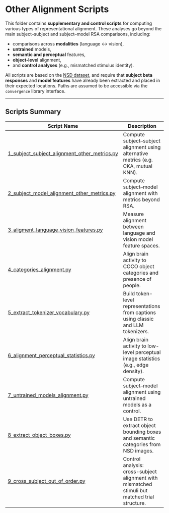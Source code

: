 # Other Alignment Scripts

This folder contains **supplementary and control scripts** for computing various types of representational alignment. These analyses go beyond the main subject–subject and subject–model RSA comparisons, including:

* comparisons across **modalities** (language ↔ vision),
* **untrained** models,
* **semantic and perceptual** features,
* **object-level** alignment,
* and **control analyses** (e.g., mismatched stimulus identity).

All scripts are based on the [NSD dataset](http://naturalscenesdataset.org), and require that **subject beta responses** and **model features** have already been extracted and placed in their expected locations. Paths are assumed to be accessible via the `convergence` library interface.

---

## Scripts Summary

| Script Name                                                                                         | Description                                                                                    |
| --------------------------------------------------------------------------------------------------- | ---------------------------------------------------------------------------------------------- |
| [1\_subject\_subject\_alignment\_other\_metrics.py](./1_subject_subject_alignment_other_metrics.py) | Compute subject–subject alignment using alternative metrics (e.g. CKA, mutual KNN).            |
| [2\_subject\_model\_alignment\_other\_metrics.py](./2_subject_model_alignment_other_metrics.py)     | Compute subject–model alignment with metrics beyond RSA.                                       |
| [3\_aligment\_language\_vision\_features.py](./3_aligment_language_vision_features.py)              | Measure alignment between language and vision model feature spaces.                            |
| [4\_categories\_alignment.py](./4_categories_alignment.py)                                          | Align brain activity to COCO object categories and presence of people.                         |
| [5\_extract\_tokenizer\_vocabulary.py](./5_extract_tokenizer_vocabulary.py)                         | Build token-level representations from captions using classic and LLM tokenizers.              |
| [6\_alignment\_perceptual\_statistics.py](./6_alignment_perceptual_statistics.py)                   | Align brain activity to low-level perceptual image statistics (e.g., edge density).            |
| [7\_untrained\_models\_alignment.py](./7_untrained_models_alignment.py)                             | Compute subject–model alignment using untrained models as a control.                           |
| [8\_extract\_object\_boxes.py](./8_extract_object_boxes.py)                                         | Use DETR to extract object bounding boxes and semantic categories from NSD images.             |
| [9\_cross\_subject\_out\_of\_order.py](./9_cross_subject_out_of_order.py)                           | Control analysis: cross-subject alignment with mismatched stimuli but matched trial structure. |

